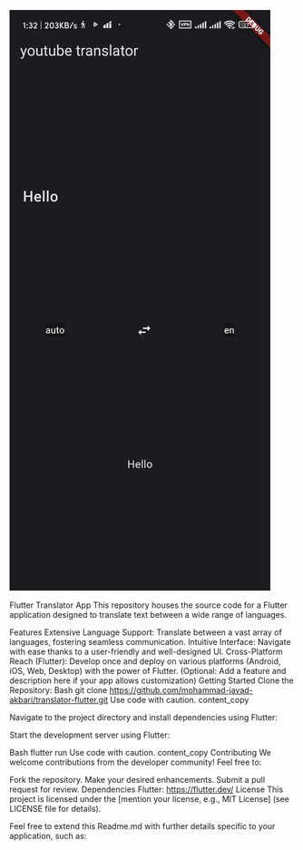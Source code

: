 ![alt text](youtube-translator-screenshot.jpg)





Flutter Translator App
This repository houses the source code for a Flutter application designed to translate text between a wide range of languages.

Features
Extensive Language Support: Translate between a vast array of languages, fostering seamless communication.
Intuitive Interface: Navigate with ease thanks to a user-friendly and well-designed UI.
Cross-Platform Reach (Flutter): Develop once and deploy on various platforms (Android, iOS, Web, Desktop) with the power of Flutter.
(Optional: Add a feature and description here if your app allows customization)
Getting Started
Clone the Repository:
Bash
git clone https://github.com/mohammad-javad-akbari/translator-flutter.git
Use code with caution.
content_copy

Navigate to the project directory and install dependencies using Flutter:

Start the development server using Flutter:

Bash
flutter run
Use code with caution.
content_copy
Contributing
We welcome contributions from the developer community! Feel free to:

Fork the repository.
Make your desired enhancements.
Submit a pull request for review.
Dependencies
Flutter: https://flutter.dev/
License
This project is licensed under the [mention your license, e.g., MIT License] (see LICENSE file for details).

Feel free to extend this Readme.md with further details specific to your application, such as:
